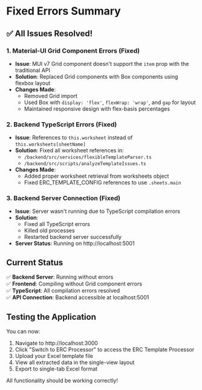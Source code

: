 # Fixed Errors Summary

## ✅ All Issues Resolved!

### 1. **Material-UI Grid Component Errors (Fixed)**
- **Issue**: MUI v7 Grid component doesn't support the `item` prop with the traditional API
- **Solution**: Replaced Grid components with Box components using flexbox layout
- **Changes Made**:
  - Removed Grid import
  - Used Box with `display: 'flex'`, `flexWrap: 'wrap'`, and `gap` for layout
  - Maintained responsive design with flex-basis percentages

### 2. **Backend TypeScript Errors (Fixed)**
- **Issue**: References to `this.worksheet` instead of `this.worksheets[sheetName]`
- **Solution**: Fixed all worksheet references in:
  - `/backend/src/services/flexibleTemplateParser.ts`
  - `/backend/src/scripts/analyzeTemplateIssues.ts`
- **Changes Made**:
  - Added proper worksheet retrieval from worksheets object
  - Fixed ERC_TEMPLATE_CONFIG references to use `.sheets.main`

### 3. **Backend Server Connection (Fixed)**
- **Issue**: Server wasn't running due to TypeScript compilation errors
- **Solution**: 
  - Fixed all TypeScript errors
  - Killed old processes
  - Restarted backend server successfully
- **Server Status**: Running on http://localhost:5001

## Current Status

✅ **Backend Server**: Running without errors  
✅ **Frontend**: Compiling without Grid component errors  
✅ **TypeScript**: All compilation errors resolved  
✅ **API Connection**: Backend accessible at localhost:5001

## Testing the Application

You can now:
1. Navigate to http://localhost:3000
2. Click "Switch to ERC Processor" to access the ERC Template Processor
3. Upload your Excel template file
4. View all extracted data in the single-view layout
5. Export to single-tab Excel format

All functionality should be working correctly!